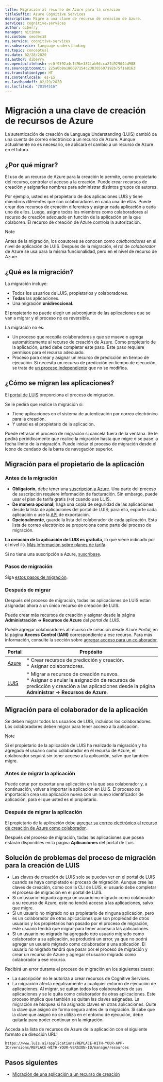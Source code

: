 ```yaml
---
title: Migración al recurso de Azure para la creación
titleSuffix: Azure Cognitive Services
description: Migre a una clave de recurso de creación de Azure.
services: cognitive-services
author: diberry
manager: nitinme
ms.custom: seodec18
ms.service: cognitive-services
ms.subservice: language-understanding
ms.topic: conceptual
ms.date: 02/28/2020
ms.author: diberry
ms.openlocfilehash: ec6f9592a4c149be382fab66cca27d929644d988
ms.sourcegitcommit: 225a0b8a186687154c238305607192b75f1a8163
ms.translationtype: HT
ms.contentlocale: es-ES
ms.lasthandoff: 02/29/2020
ms.locfileid: "78194516"
---
```

# <a name="migrate-to-an-azure-resource-authoring-key"></a>Migración a una clave de creación de recursos de Azure

La autenticación de creación de Language Understanding (LUIS) cambió de una cuenta de correo electrónico a un recurso de Azure. Aunque actualmente no es necesario, se aplicará el cambio a un recurso de Azure en el futuro.

## <a name="why-migrate"></a>¿Por qué migrar?

El uso de un recurso de Azure para la creación le permite, como propietario del recurso, controlar el acceso a la creación. Puede crear recursos de creación y asignarles nombres para administrar distintos grupos de autores.

Por ejemplo, usted es el propietario de dos aplicaciones LUIS y tiene miembros diferentes que son colaboradores en cada una de ellas. Puede crear dos recursos de creación diferentes y asignar cada aplicación a cada uno de ellos. Luego, asigne todos los miembros como colaboradores al recurso de creación adecuado en función de la aplicación en la que colaboren. El recurso de creación de Azure controla la autorización.

> [!Note]
> Antes de la migración, los coautores se conocen como _colaboradores_ en el nivel de aplicación de LUIS. Después de la migración, el rol de _colaborador_ de Azure se usa para la misma funcionalidad, pero en el nivel de recurso de Azure.

## <a name="what-is-migrating"></a>¿Qué es la migración?

La migración incluye:

* Todos los usuarios de LUIS, propietarios y colaboradores.
* **Todas** las aplicaciones.
* Una migración **unidireccional**.

El propietario no puede elegir un subconjunto de las aplicaciones que se van a migrar y el proceso no es reversible.

La migración no es:

* Un proceso que recopila colaboradores y que se mueve o agrega automáticamente al recurso de creación de Azure. Como propietario de la aplicación, usted debe completar este paso. Este paso requiere permisos para el recurso adecuado.
* Proceso para crear y asignar un recurso de predicción en tiempo de ejecución. Si necesita un recurso de predicción en tiempo de ejecución, se trata de [un proceso independiente](luis-how-to-azure-subscription.md#create-resources-in-the-azure-portal) que no se modifica.

## <a name="how-are-the-apps-migrating"></a>¿Cómo se migran las aplicaciones?

El [portal de LUIS](https://www.luis.ai) proporciona el proceso de migración.

Se le pedirá que realice la migración si:

* Tiene aplicaciones en el sistema de autenticación por correo electrónico para la creación.
* Y usted es el propietario de la aplicación.

Puede retrasar el proceso de migración si cancela fuera de la ventana. Se le pedirá periódicamente que realice la migración hasta que migre o se pase la fecha límite de la migración. Puede iniciar el proceso de migración desde el icono de candado de la barra de navegación superior.

## <a name="migration-for-the-app-owner"></a>Migración para el propietario de la aplicación

### <a name="before-you-migrate"></a>Antes de la migración

* **Obligatorio**, debe tener una [suscripción a Azure](https://azure.microsoft.com/free/). Una parte del proceso de suscripción requiere información de facturación. Sin embargo, puede usar el plan de tarifa gratis (`F0`) cuando use LUIS.
* **De manera opcional**, haga una copia de seguridad de las aplicaciones desde la lista de aplicaciones del portal de LUIS; para ello, exporte cada aplicación o use la [API](https://westus.dev.cognitive.microsoft.com/docs/services/5890b47c39e2bb17b84a55ff/operations/5890b47c39e2bb052c5b9c40) de exportación.
* **Opcionalmente**, guarde la lista del colaborador de cada aplicación. Esta lista de correo electrónico se proporciona como parte del proceso de migración.


**La creación de la aplicación de LUIS es gratuita**, lo que viene indicado por el nivel `F0`. [Más información sobre planes de tarifa](luis-boundaries.md#key-limits).

Si no tiene una suscripción a Azure, [suscríbase](https://azure.microsoft.com/free/).

### <a name="migration-steps"></a>Pasos de migración

Siga [estos pasos de migración](luis-migration-authoring-steps.md).

### <a name="after-you-migrate"></a>Después de migrar

Después del proceso de migración, todas las aplicaciones de LUIS están asignadas ahora a un único recurso de creación de LUIS.

Puede crear más recursos de creación y asignar desde la página **Administración -> Recursos de Azure** del _portal de LUIS_.

Puede agregar colaboradores al recurso de creación desde _Azure Portal_, en la página **Access Control (IAM)** correspondiente a ese recurso. Para más información, consulte la sección sobre [agregar acceso para un colaborador](luis-migration-authoring-steps.md#after-the-migration-process-add-contributors-to-your-authoring-resource).

|Portal|Propósito|
|--|--|
|[Azure](https://azure.microsoft.com/free/)|* Crear recursos de predicción y creación.<br>* Asignar colaboradores.|
|[LUIS](https://www.luis.ai)|* Migrar a recursos de creación nuevos.<br>* Asignar o anular la asignación de recursos de predicción y creación a las aplicaciones desde la página **Administrar -> Recursos de Azure**.|

## <a name="migration-for-the-app-contributor"></a>Migración para el colaborador de la aplicación

Se deben migrar todos los usuarios de LUIS, incluidos los colaboradores. Los colaboradores deben migrar para tener acceso a la aplicación.

> [!Note]
> Si el propietario de la aplicación de LUIS ha realizado la migración y ha agregado el usuario como colaborador en el recurso de Azure, el colaborador seguirá sin tener acceso a la aplicación, salvo que también migre.

### <a name="before-the-app-is-migrated"></a>Antes de migrar la aplicación

Puede optar por exportar una aplicación en la que sea colaborador y, a continuación, volver a importar la aplicación en LUIS. El proceso de importación crea una aplicación nueva con un nuevo identificador de aplicación, para el que usted es el propietario.

### <a name="after-the-app-is-migrated"></a>Después de migrar la aplicación

El propietario de la aplicación debe [agregar su correo electrónico al recurso de creación de Azure como colaborador](luis-how-to-collaborate.md#add-contributor-to-azure-authoring-resource).

Después del proceso de migración, todas las aplicaciones que posea estarán disponibles en la página **Aplicaciones** del portal de Luis.

## <a name="troubleshooting-the-migration-process-for-luis-authoring"></a>Solución de problemas del proceso de migración para la creación de LUIS

* Las claves de creación de LUIS solo se pueden ver en el portal de LUIS cuando se haya completado el proceso de migración. Aunque cree las claves de creación, como con la CLI de LUIS, el usuario debe completar el proceso de migración en el portal de LUIS.
* Si un usuario migrado agrega un usuario no migrado como colaborador a su recurso de Azure, este no tendrá acceso a las aplicaciones, salvo que migre.
* Si un usuario no migrado no es propietario de ninguna aplicación, pero es un colaborador de otras aplicaciones que son propiedad de otros usuarios y los propietarios han pasado por el proceso de migración, este usuario tendrá que migrar para tener acceso a las aplicaciones.
* Si un usuario no migrado ha agregado otro usuario migrado como colaborador a su aplicación, se producirá un error, ya que no podrá agregar un usuario migrado como colaborador a una aplicación. El usuario no migrado tendrá que pasar por el proceso de migración y crear un recurso de Azure y agregar el usuario migrado como colaborador a ese recurso.

Recibirá un error durante el proceso de migración en los siguientes casos:
* La suscripción no le autoriza a crear recursos de Cognitive Services.
* La migración afecta negativamente a cualquier entorno de ejecución de aplicaciones. Al migrar, se quitan todos los colaboradores de sus aplicaciones y se le quita como colaborador de otras aplicaciones. Este proceso implica que también se quitan las claves asignadas. La migración se bloquea si ha asignado claves en otras aplicaciones. Quite la clave que asignó de forma segura antes de la migración. Si sabe que la clave que asignó no se utiliza en el entorno de ejecución, debe quitarla para poder continuar en la migración.

Acceda a la lista de recursos de Azure de la aplicación con el siguiente formato de dirección URL:

`https://www.luis.ai/applications/REPLACE-WITH-YOUR-APP-ID/versions/REPLACE-WITH-YOUR-VERSION-ID/manage/resources`

## <a name="next-steps"></a>Pasos siguientes

* [Migración de una aplicación a un recurso de creación](luis-migration-authoring-steps.md)
